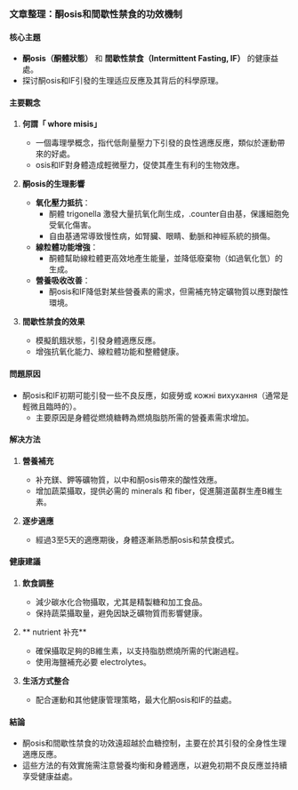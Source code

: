 ### 文章整理：酮osis和間歇性禁食的功效機制

#### 核心主題
- **酮osis（酮體狀態）** 和 **間歇性禁食（Intermittent Fasting, IF）** 的健康益處。
- 探讨酮osis和IF引發的生理适应反應及其背后的科學原理。

#### 主要觀念
1. **何謂「 whore misis」**
   - 一個毒理學概念，指代低劑量壓力下引發的良性適應反應，類似於運動帶來的好處。
   - osis和IF對身體造成輕微壓力，促使其產生有利的生物效應。

2. **酮osis的生理影響**
   - **氧化壓力抵抗**：
     - 酮體 trigonella 激發大量抗氧化劑生成，.counter自由基，保護細胞免受氧化傷害。
     - 自由基通常導致慢性病，如腎臟、眼睛、動脈和神經系統的損傷。
   - **線粒體功能增強**：
     - 酮體幫助線粒體更高效地產生能量，並降低廢棄物（如過氧化氫）的生成。
   - **營養吸收改善**：
     - 酮osis和IF降低對某些營養素的需求，但需補充特定礦物質以應對酸性環境。

3. **間歇性禁食的效果**
   - 模擬飢餓狀態，引發身體適應反應。
   - 增強抗氧化能力、線粒體功能和整體健康。

#### 問題原因
- 酮osis和IF初期可能引發一些不良反應，如疲勞或 кожні вихухання（通常是輕微且臨時的）。
  - 主要原因是身體從燃燒糖轉為燃燒脂肪所需的營養素需求增加。

#### 解决方法
1. **營養補充**
   - 补充鎂、鉀等礦物質，以中和酮osis帶來的酸性效應。
   - 增加蔬菜攝取，提供必需的 minerals 和 fiber，促進腸道菌群生產B維生素。

2. **逐步適應**
   - 經過3至5天的適應期後，身體逐漸熟悉酮osis和禁食模式。

#### 健康建議
1. **飲食調整**
   - 減少碳水化合物攝取，尤其是精製糖和加工食品。
   - 保持蔬菜攝取量，避免因缺乏礦物質而影響健康。

2. ** nutrient 补充**
   - 確保攝取足夠的B維生素，以支持脂肪燃燒所需的代謝過程。
   - 使用海鹽補充必要 electrolytes。

3. **生活方式整合**
   - 配合運動和其他健康管理策略，最大化酮osis和IF的益處。

#### 結論
- 酮osis和間歇性禁食的功效遠超越於血糖控制，主要在於其引發的全身性生理適應反應。
- 這些方法的有效實施需注意營養均衡和身體適應，以避免初期不良反應並持續享受健康益處。
